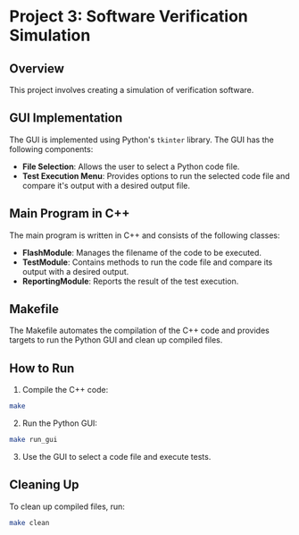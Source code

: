 # Project 3: Software Verification Simulation

## Overview
This project involves creating a simulation of verification software.

## GUI Implementation
The GUI is implemented using Python's `tkinter` library. The GUI has the following components:
- **File Selection**: Allows the user to select a Python code file.
- **Test Execution Menu**: Provides options to run the selected code file and compare it's output with a desired output file.

## Main Program in C++
The main program is written in C++ and consists of the following classes:
- **FlashModule**: Manages the filename of the code to be executed.
- **TestModule**: Contains methods to run the code file and compare its output with a desired output.
- **ReportingModule**: Reports the result of the test execution.

## Makefile
The Makefile automates the compilation of the C++ code and provides targets to run the Python GUI and clean up compiled files.

## How to Run
1. Compile the C++ code:
```sh
make
```
2. Run the Python GUI:
```sh
make run_gui
```
3. Use the GUI to select a code file and execute tests.

## Cleaning Up
To clean up compiled files, run:
```sh
make clean
```